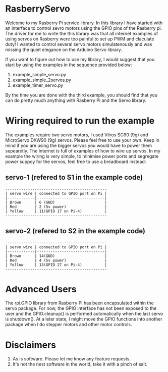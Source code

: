 # RasberryServo

Welcome to my Rasberry Pi service library. In this library I have started with an interface to control
sevro motors using the GPIO pins of the Rasberry pi. The driver for me to write the this library was that all
internet examples of using servos on Rasberry were too painful to set up PWM and claculate duty! I wanted to 
control several servo motors simulatenously and was missing the quiet elegance on the Arduino Servo library.

If you want to figure out how to use my library, I would suggest
that you start by using the examples in the sequence provided below:

1. example_simple_servo.py
2. example_simple_2servos.py
3. example_timer_servo.py

By the time you are done with the third example, you should find that you can do pretty much anything with
Rasberry Pi and the Servo library.

Wiring required to run the example
==================================

The examples require two servo motors, I used Vilros SG90 (9g) and MicroServo DXW90 (9g) servos. Please feel free 
to use your own. Keep in mind if you are using the bigger servos you would have to power them sepearetly. The internet
is full of examples of how to wire up servos. In my example the wiring is very simple, to minimise power ports and segregate
power suppoy for the servos, feel free to use a breadboard instead:

 servo-1 (refered to S1 in the example code)
 -------------------------------------------
 
    ---------------------------------------------
    | servo wire | connected to GPIO port on Pi |
    |------------|------------------------------|
    | Brown      | 6 (GND)                      |
    | Red        | 2 (5v power)                 |
    | Yellow     | 11(GPIO 17 on Pi-4)          |
    ---------------------------------------------


 servo-2 (refered to S2 in the example code)
 -------------------------------------------
 
    ---------------------------------------------
    | servo wire | connected to GPIO port on Pi |
    |------------|------------------------------|
    | Brown      | 14(GND)                      |
    | Red        | 4 (5v power)                 |
    | Yellow     | 13(GPIO 27 on Pi-4)          |
    ---------------------------------------------


Advanced Users
==============
The rpi.GPIO library from Rasberry Pi has been encapsulated within the servo package. For now, the GPIO interface 
has not been exposed to the user and the GPIO.cleanup() is performed automatically when the last servo is shutdown().
At a leter state, I might move the GPIO functions into another package when I do stepper motors and other motor
controls.

Disclaimers
===========
1. As is software. Please let me know any feature requests.
2. It's not the nest software in the world, take it with a pinch of salt.


